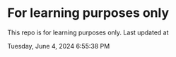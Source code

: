 # For learning purposes only
This repo is for learning purposes only.
Last updated at

Tuesday, June 4, 2024 6:55:38 PM

